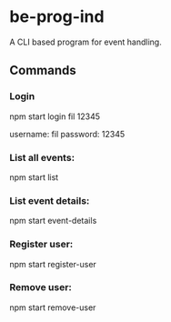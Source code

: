 # be-prog-ind

A CLI based program for event handling.

## Commands

### Login

npm start login fil 12345

username: fil
password: 12345

### List all events:

npm start list

### List event details:

npm start event-details <eventId>

### Register user:

npm start register-user <eventId> <userId>

### Remove user:

npm start remove-user <eventId> <userId>
